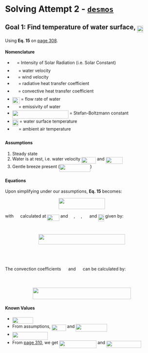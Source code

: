 # Solving Attempt 2 - [`desmos`](https://www.desmos.com/calculator/fj9gy8l2la)

## Goal 1: Find temperature of water surface, <img src="svgs_light/59678b5b387bf797f0373126223862f5.svg?invert_in_darkmode" align=middle width=19.42550939999999pt height=22.465723500000017pt/>

Using **Eq. 15** on [page 308](../docs/papers/Experimental_validation_of_a_thermal_mod.pdf).

#### Nomenclature

* <img src="svgs_light/e257acd1ccbe7fcb654708f1a866bfe9.svg?invert_in_darkmode" align=middle width=11.027402099999989pt height=22.465723500000017pt/> = Intensity of Solar Radiation (i.e. Solar Constant)
* <img src="svgs_light/617df29b4912189585fe69e7e29f263e.svg?invert_in_darkmode" align=middle width=15.89887529999999pt height=14.15524440000002pt/> = water velocity
* <img src="svgs_light/87cd0788f6b51bfd6ae5cb4ac878f2ec.svg?invert_in_darkmode" align=middle width=14.45666969999999pt height=14.15524440000002pt/> = wind velocity
* <img src="svgs_light/f7c65c46dccd65632fc6e90e958f6b18.svg?invert_in_darkmode" align=middle width=15.928562099999992pt height=22.831056599999986pt/> = radiative heat transfer coefficient
* <img src="svgs_light/b68428d9419541251ddb40e003804388.svg?invert_in_darkmode" align=middle width=15.345767249999989pt height=22.831056599999986pt/> = convective heat transfer coefficient
* <img src="svgs_light/7063f3868a0debf878856a94132de800.svg?invert_in_darkmode" align=middle width=24.252422699999993pt height=21.95701200000001pt/> = flow rate of water
* <img src="svgs_light/195b90bdbbbb5339aa20fcd02989c4e7.svg?invert_in_darkmode" align=middle width=16.49171369999999pt height=14.15524440000002pt/> = emissivity of water
* <img src="svgs_light/69157a030fdee9e530106cffd4b9c164.svg?invert_in_darkmode" align=middle width=183.91371239999998pt height=26.76175259999998pt/> = Stefan-Boltzmann constant
* <img src="svgs_light/59678b5b387bf797f0373126223862f5.svg?invert_in_darkmode" align=middle width=19.42550939999999pt height=22.465723500000017pt/> = water surface temperature
* <img src="svgs_light/5bdf86f684b5b70a46fb2268c2b195b3.svg?invert_in_darkmode" align=middle width=16.736568749999993pt height=22.465723500000017pt/> = ambient air temperature

#### Assumptions

1. Steady state
2. Water is at rest, i.e. water velocity <img src="svgs_light/484f6a63bc9fbaa6c452cf02b00a0c70.svg?invert_in_darkmode" align=middle width=46.921573049999985pt height=21.18721440000001pt/> and <img src="svgs_light/937eda0ac640f79f11dd57bb50cf32d3.svg?invert_in_darkmode" align=middle width=55.21115324999999pt height=21.95701200000001pt/>
3. Gentle breeze present (<img src="svgs_light/4015d842dba09f9385f0e6786c10845b.svg?invert_in_darkmode" align=middle width=100.31284559999997pt height=24.65753399999998pt/>)

#### Equations

Upon simplifying under our assumptions, **Eq. 15** becomes:

<p align="center"><img src="svgs_light/d4c5e96b65184f88b2b2769863985f35.svg?invert_in_darkmode" align=middle width=151.54207695pt height=36.2778141pt/></p>

with <img src="svgs_light/edcbf8dd6dd9743cceeee21183bbc3b6.svg?invert_in_darkmode" align=middle width=14.269439249999989pt height=22.831056599999986pt/> calculated at <img src="svgs_light/8436d02a042a1eec745015a5801fc1a0.svg?invert_in_darkmode" align=middle width=39.53182859999999pt height=21.18721440000001pt/> and <img src="svgs_light/7b9a0316a2fcd7f01cfd556eedf72e96.svg?invert_in_darkmode" align=middle width=14.99998994999999pt height=22.465723500000017pt/>, <img src="svgs_light/27a2cc055174e7d2697e894d18356d74.svg?invert_in_darkmode" align=middle width=15.81055739999999pt height=22.465723500000017pt/>, <img src="svgs_light/5a95dbebd5e79e850a576db54f501ab8.svg?invert_in_darkmode" align=middle width=16.02366149999999pt height=22.831056599999986pt/> and <img src="svgs_light/12d208b4b5de7762e00b1b8fb5c66641.svg?invert_in_darkmode" align=middle width=19.034022149999988pt height=22.465723500000017pt/> given by:

<p align="center"><img src="svgs_light/89bcd1ef87cb8df418a2440ff629173e.svg?invert_in_darkmode" align=middle width=160.78003755pt height=13.881256950000001pt/></p>
<p align="center"><img src="svgs_light/363cf0f185a1768eb4816d481741f5a0.svg?invert_in_darkmode" align=middle width=283.81447049999997pt height=34.7253258pt/></p>
<p align="center"><img src="svgs_light/cb5637a1b62799d8fef70f6a46e80fb9.svg?invert_in_darkmode" align=middle width=188.11477574999998pt height=14.611878599999999pt/></p>
<p align="center"><img src="svgs_light/7b0cfc77c829a2bcaf6e933827c5c08a.svg?invert_in_darkmode" align=middle width=106.43437529999999pt height=13.881256950000001pt/></p>

The convection coefficients <img src="svgs_light/f7c65c46dccd65632fc6e90e958f6b18.svg?invert_in_darkmode" align=middle width=15.928562099999992pt height=22.831056599999986pt/> and <img src="svgs_light/b68428d9419541251ddb40e003804388.svg?invert_in_darkmode" align=middle width=15.345767249999989pt height=22.831056599999986pt/> can be calculated by:

<p align="center"><img src="svgs_light/c19be0d9563290103f88b2f33d509fb9.svg?invert_in_darkmode" align=middle width=238.120971pt height=16.438356pt/></p>
<p align="center"><img src="svgs_light/216e88a0f3d92042efaed594a3b48003.svg?invert_in_darkmode" align=middle width=321.40475729999997pt height=38.2431621pt/></p>

#### Known Values

* <img src="svgs_light/3aa9b7fa00814e793510c8689bfccac6.svg?invert_in_darkmode" align=middle width=68.45508614999999pt height=21.18721440000001pt/>
* From assumptions, <img src="svgs_light/9b8ad8123297acea7ab148105e71298c.svg?invert_in_darkmode" align=middle width=46.85761079999999pt height=21.18721440000001pt/> and <img src="svgs_light/7efc7d974942822b0f7a1785101f1eef.svg?invert_in_darkmode" align=middle width=102.25728149999999pt height=24.65753399999998pt/>
* <img src="svgs_light/0e811d1830927814a2200c33ad975b0d.svg?invert_in_darkmode" align=middle width=116.48789459999998pt height=26.76175259999998pt/>
* From [page 310](../docs/papers/Experimental_validation_of_a_thermal_mod.pdf), we get <img src="svgs_light/f809470268ef3f91e86c966f635f3666.svg?invert_in_darkmode" align=middle width=122.13750614999998pt height=24.65753399999998pt/> and <img src="svgs_light/84860de70d3e4f2af7a3599c7adb47f0.svg?invert_in_darkmode" align=middle width=114.44120654999999pt height=22.465723500000017pt/>

